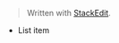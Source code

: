 


> Written with [StackEdit](https://stackedit.io/).

 - List item

<!--stackedit_data:
eyJoaXN0b3J5IjpbLTczMTcyOTMzMl19
-->